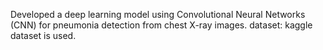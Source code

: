 Developed a deep learning model using Convolutional Neural Networks (CNN) for pneumonia detection from chest X-ray images.
dataset: kaggle dataset is used.

